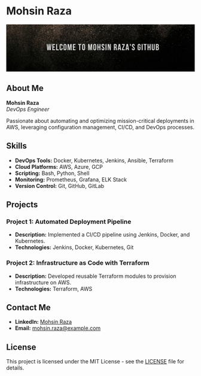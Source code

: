 # Mohsin Raza

![Header](Github.png)

## About Me

**Mohsin Raza**  
*DevOps Engineer*

Passionate about automating and optimizing mission-critical deployments in AWS, leveraging configuration management, CI/CD, and DevOps processes.

## Skills

- **DevOps Tools:** Docker, Kubernetes, Jenkins, Ansible, Terraform
- **Cloud Platforms:** AWS, Azure, GCP
- **Scripting:** Bash, Python, Shell
- **Monitoring:** Prometheus, Grafana, ELK Stack
- **Version Control:** Git, GitHub, GitLab

## Projects

### Project 1: Automated Deployment Pipeline
- **Description:** Implemented a CI/CD pipeline using Jenkins, Docker, and Kubernetes.
- **Technologies:** Jenkins, Docker, Kubernetes, Git

### Project 2: Infrastructure as Code with Terraform
- **Description:** Developed reusable Terraform modules to provision infrastructure on AWS.
- **Technologies:** Terraform, AWS

## Contact Me

- **LinkedIn:** [Mohsin Raza](https://www.linkedin.com/in/mohsin-raza)
- **Email:** [mohsin.raza@example.com](mailto:mohsinraza4319520@gmail.com)

## License

This project is licensed under the MIT License - see the [LICENSE](LICENSE) file for details.
